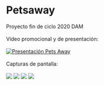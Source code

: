 # Petsaway
Proyecto fin de ciclo 2020 DAM <br/><br/>
Vídeo promocional y de presentación: <br/><br/>
[![Presentación Pets Away](https://img.youtube.com/vi/SEJLy7CB060/0.jpg)](https://www.youtube.com/watch?v=SEJLy7CB060 "Presentación Pets Away, la App de tus mascotas")
<br/><br/>
Capturas de pantalla:<br/><br/>
![](https://github.com/2DAMUE/pfcjun20-petsaway/blob/master/app/src/assets/Splash.PNG)
![](https://github.com/2DAMUE/pfcjun20-petsaway/blob/master/app/src/assets/Login.PNG)
![](https://github.com/2DAMUE/pfcjun20-petsaway/blob/master/app/src/assets/OnBoarding.PNG)
![](https://github.com/2DAMUE/pfcjun20-petsaway/blob/master/app/src/assets/Adopta.PNG)
